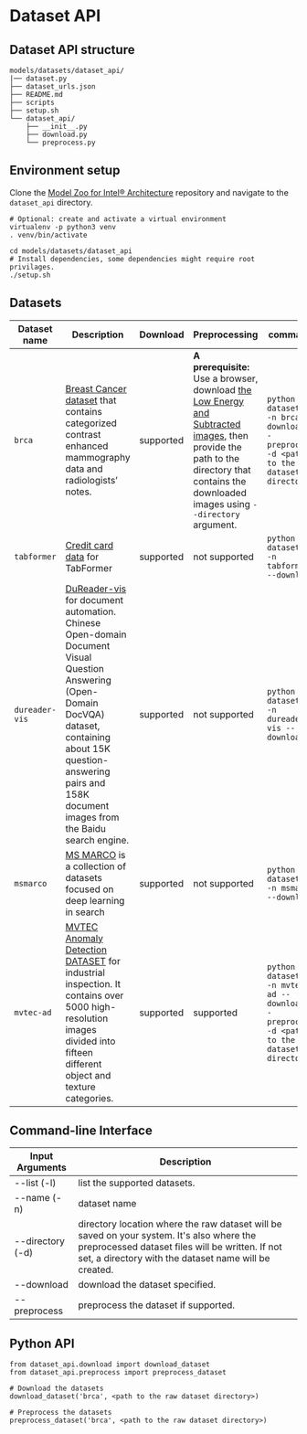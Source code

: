 # Dataset API

## Dataset API structure
```
models/datasets/dataset_api/
|── dataset.py
├── dataset_urls.json
├── README.md
├── scripts
├── setup.sh
└── dataset_api/
    ├── __init__.py
    ├── download.py
    └── preprocess.py
```

## Environment setup
Clone the [Model Zoo for Intel® Architecture](https://github.com/IntelAI/models) repository and navigate to the `dataset_api` directory.
```
# Optional: create and activate a virtual environment
virtualenv -p python3 venv
. venv/bin/activate

cd models/datasets/dataset_api
# Install dependencies, some dependencies might require root privilages.
./setup.sh
```

## Datasets
| Dataset name | Description | Download | Preprocessing | command |
| ------------ | ----------- | -------- | --------------| ------- |
| `brca` | [Breast Cancer dataset](https://wiki.cancerimagingarchive.net/pages/viewpage.action?pageId=109379611#10937961150f24f71b869471e8366180549549d75) that contains categorized contrast enhanced mammography data and radiologists’ notes. | supported | **A prerequisite:** Use a browser, download [the Low Energy and Subtracted images](https://faspex.cancerimagingarchive.net/aspera/faspex/external_deliveries/260?passcode=5335d2514638afdaf03237780dcdfec29edf4238#), then provide the path to the directory that contains the downloaded images using `--directory` argument. | `python dataset.py -n brca --download --preprocess -d <path to the dataset directory>` |
| `tabformer` | [Credit card data](https://ibm.ent.box.com/v/tabformer-data/folder/130748337023) for TabFormer | supported | not supported | `python dataset.py -n tabformer --download` |
| `dureader-vis` | [DuReader-vis](https://github.com/baidu/DuReader/tree/master/DuReader-vis) for document automation. Chinese Open-domain Document Visual Question Answering (Open-Domain DocVQA) dataset, containing about 15K question-answering pairs and 158K document images from the Baidu search engine. | supported | not supported  | `python dataset.py -n dureader-vis --download` |
| `msmarco` | [MS MARCO](https://microsoft.github.io/msmarco/)  is a collection of datasets focused on deep learning in search | supported | not supported | `python dataset.py -n msmarco --download` |
| `mvtec-ad` | [MVTEC Anomaly Detection DATASET](https://www.mvtec.com/company/research/datasets/mvtec-ad) for industrial inspection. It contains over 5000 high-resolution images divided into fifteen different object and texture categories. | supported | supported  | `python dataset.py -n mvtec-ad --download --preprocess -d <path to the dataset directory>` |

## Command-line Interface

| Input Arguments | Description |
| --------------- | ----------- |
| --list (-l) | list the supported datasets. |
| --name (-n) | dataset name |
| --directory (-d) | directory location where the raw dataset will be saved on your system. It's also where the preprocessed dataset files will be written. If not set, a directory with the dataset name will be created. |
| --download | download the dataset specified. |
| --preprocess | preprocess the dataset if supported. |


## Python API
```
from dataset_api.download import download_dataset
from dataset_api.preprocess import preprocess_dataset

# Download the datasets
download_dataset('brca', <path to the raw dataset directory>)

# Preprocess the datasets
preprocess_dataset('brca', <path to the raw dataset directory>)
```
